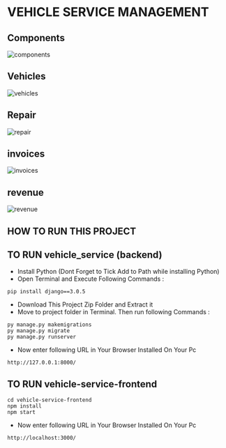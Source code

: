 # VEHICLE SERVICE MANAGEMENT

## Components
![components](https://github.com/user-attachments/assets/e183a117-34b8-4447-be6c-0cf94c2b2e13)

## Vehicles
![vehicles](https://github.com/user-attachments/assets/647a016d-66c4-4b3d-9cd6-f114b4ba6f46)

## Repair
![repair](https://github.com/user-attachments/assets/a7eac982-1c7f-4796-a778-2351c3b12b0e)

## invoices
![invoices](https://github.com/user-attachments/assets/74f7dc2f-4192-4498-afc8-d44cd0a2dd80)

## revenue
![revenue](https://github.com/user-attachments/assets/53041564-ff69-42ff-bd9f-26aeb0b319d6)


## HOW TO RUN THIS PROJECT
## TO RUN vehicle_service (backend)
- Install Python (Dont Forget to Tick Add to Path while installing Python)
- Open Terminal and Execute Following Commands :
```
pip install django==3.0.5

```
- Download This Project Zip Folder and Extract it
- Move to project folder in Terminal. Then run following Commands :
```
py manage.py makemigrations
py manage.py migrate
py manage.py runserver
```
- Now enter following URL in Your Browser Installed On Your Pc
```
http://127.0.0.1:8000/
```
## TO RUN vehicle-service-frontend

```
cd vehicle-service-frontend
npm install
npm start

```
- Now enter following URL in Your Browser Installed On Your Pc
```
http://localhost:3000/
```
